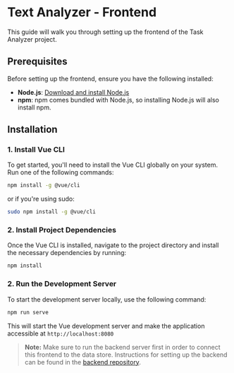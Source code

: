 # Text Analyzer - Frontend

This guide will walk you through setting up the frontend of the Task Analyzer project.

## Prerequisites

Before setting up the frontend, ensure you have the following installed:

- **Node.js**: [Download and install Node.js](https://nodejs.org/)
- **npm**: npm comes bundled with Node.js, so installing Node.js will also install npm.

## Installation

### 1. Install Vue CLI

To get started, you'll need to install the Vue CLI globally on your system. Run one of the following commands:

```bash
npm install -g @vue/cli
```

or if you're using sudo:

```bash
sudo npm install -g @vue/cli
```

### 2. Install Project Dependencies
Once the Vue CLI is installed, navigate to the project directory and install the necessary dependencies by running:

```bash
npm install
```

### 2. Run the Development Server
To start the development server locally, use the following command:

```bash
npm run serve
```

This will start the Vue development server and make the application accessible at ```http://localhost:8080```

> **Note:** Make sure to run the backend server first in order to connect this frontend to the data store. Instructions for setting up the backend can be found in the [backend repository](https://github.com/fahimHasnat/Text-Analyzer-Api).



